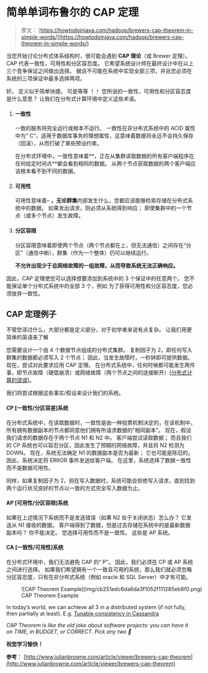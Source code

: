 # 简单单词布鲁尔的 CAP 定理

> 原文： [https://howtodoinjava.com/hadoop/brewers-cap-theorem-in-simple-words/](https://howtodoinjava.com/hadoop/brewers-cap-theorem-in-simple-words/)

当您开始讨论分布式体系结构时，很可能会遇到 **CAP 理论**（或 Brewer 定理）。 CAP 代表一致性，可用性和分区容忍度。 它希望系统设计师在最终设计中在以上三个竞争保证之间做出选择。 据说不可能在系统中实现全部三项，并且您必须在系统的三项保证中最多选择两项。

好。 定义似乎简单快捷。 可是等等 ！！ 您所说的一致性，可用性和分区容忍度是什么意思？ 让我们在分布式计算环境中定义这些术语。

1.  #### 一致性

    一致的服务将完全运行或根本不运行。 一致性在非分布式系统中的 ACID 属性中为“ C”，适用于数据库事务的理想属性，这意味着数据将永远不会持久保存（回滚），从而打破了某些预设约束。

    在分布式环境中，一致性意味着**，正在从集群读取数据的所有客户端程序在任何给定时间点**都会看到相同的数据。 从两个节点获取数据的两个客户端应该根本看不到不同的数据。

2.  #### 可用性

    可用性意味着– **，无论群集**内部发生什么，您都应该能够检索存储在分布式系统中的数据。 如果发出请求，则必须从系统得到响应； 即使集群中的一个节点（或多个节点）发生故障。

3.  #### 分区容限

    分区容限意味着即使两个节点（两个节点都在上，但无法通信）之间存在“分区”（通信中断），群集（作为一个整体）仍可以继续运行。

    **不允许出现少于总网络故障的一组故障，从而导致系统无法正确响应。**

因此，CAP 定理使您可以选择想要添加到系统中的 3 个保证中的任意两个。 您不能保证单个分布式系统中的全部 3 个，例如 为了获得可用性和分区容忍度，您必须放弃一致性。

## CAP 定理例子

不管您读过什么，大部分都是定义部分，对于初学者来说有点复杂。 让我们用更简单的英语来了解

您需要设计一个由 4 个数据节点组成的分布式集群。 复制因子为 2，即任何写入群集的数据都必须写入 2 个节点； 因此，当发生故障时，一秒钟即可提供数据。 现在，尝试对此要求应用 CAP 定理。 在分布式系统中，任何时候都可能发生两件事，即节点故障（硬盘崩溃）或网络故障（两个节点之间的连接断开）[[分布式计算的谬误](https://en.wikipedia.org/wiki/Fallacies_of_Distributed_Computing)]。

我们将尝试根据这些事实/假设来设计我们的系统。

#### CP [一致性/分区容差]系统

在分布式系统中，在读取数据时，一致性是由一种投票机制决定的，在该机制中，所有拥有数据副本的节点都同意他们拥有所请求数据的“相同副本”。 现在，假设我们请求的数据存在于两个节点 N1 和 N2 中。 客户端尝试读取数据； 而且我们的 CP 系统也可以容忍分区，因此发生了预期的网络故障，并且将 N2 检测为 DOWN。 现在，系统无法确定 N1 的数据副本是否为最新； 它也可能是陈旧的。 因此，系统决定将 ERROR 事件发送给客户端。 在这里，系统选择了数据一致性而不是数据可用性。

同样，如果复制因子为 2，则在写入数据时，系统可能会拒绝写入请求，直到找到两个运行状况良好的节点以一致的方式完全写入数据为止。

#### AP [可用性/分区容限]系统

如果在上述情况下系统而不是发送错误（如果 N2 处于关闭状态）怎么办？ 它发送从 N1 接收的数据。 客户端得到了数据，但是过去存储在系统中的是最新数据副本吗？ 你不能决定。 您选择可用性而不是一致性。 这些是 AP 系统。

#### CA [一致性/可用性]系统

在分布式环境中，我们无法避免 CAP 的“ P”。 因此，我们必须在 CP 或 AP 系统之间进行选择。 如果我们希望拥有一个一致且可用的系统，那么我们就必须忽略分区容忍度，只有在非分布式系统（例如 oracle 和 SQL Server）中才有可能。

<figure aria-describedby="caption-attachment-4872" class="wp-caption aligncenter" id="attachment_4872" style="width: 600px">![CAP Theorem Example](img/cb251edc6da6da3f1052f111285eb8f0.png)

<figcaption class="wp-caption-text" id="caption-attachment-4872">CAP Theorem Example</figcaption>

</figure>

In today’s world, we can achieve all 3 in a distributed system (if not fully, then partially at least). E.g. [Tunable consistency in Cassandra](http://docs.datastax.com/en/cassandra/2.0/cassandra/dml/dml_config_consistency_c.html)

*CAP Theorem is like the old joke about software projects: you can have it on TIME, in BUDGET, or CORRECT. Pick any two 🙂*

**祝您学习愉快！**

**参考**： [http://www.julianbrowne.com/article/viewer/brewers-cap-theorem](http://www.julianbrowne.com/article/viewer/brewers-cap-theorem)